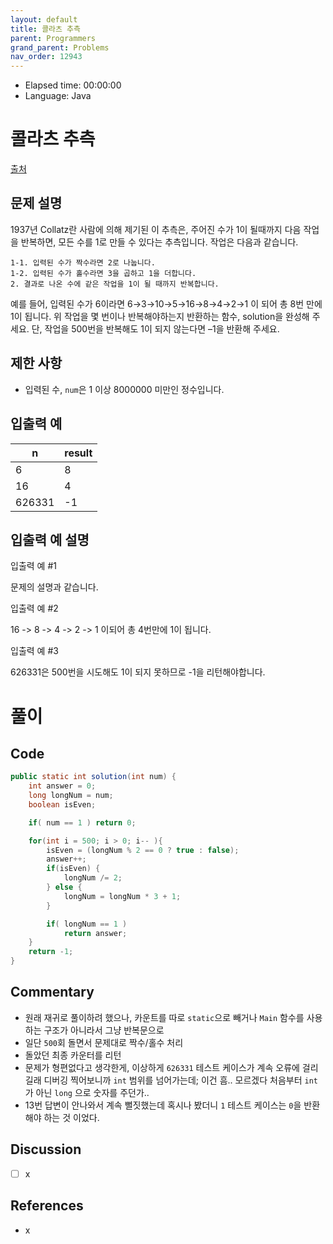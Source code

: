 ```yaml
---
layout: default
title: 콜라츠 추측
parent: Programmers
grand_parent: Problems
nav_order: 12943
---
```


- Elapsed time: 00:00:00
- Language: Java

<!-- 문제 -->
# 콜라츠 추측

[출처](https://programmers.co.kr/learn/courses/30/lessons/12943?language=java)

## 문제 설명

1937년 Collatz란 사람에 의해 제기된 이 추측은, 주어진 수가 1이 될때까지 다음 작업을 반복하면, 모든 수를 1로 만들 수 있다는 추측입니다. 작업은 다음과 같습니다.
```
1-1. 입력된 수가 짝수라면 2로 나눕니다. 
1-2. 입력된 수가 홀수라면 3을 곱하고 1을 더합니다.
2. 결과로 나온 수에 같은 작업을 1이 될 때까지 반복합니다.
```
예를 들어, 입력된 수가 6이라면 6→3→10→5→16→8→4→2→1 이 되어 총 8번 만에 1이 됩니다. 위 작업을 몇 번이나 반복해야하는지 반환하는 함수, solution을 완성해 주세요. 단, 작업을 500번을 반복해도 1이 되지 않는다면 –1을 반환해 주세요.

## 제한 사항

- 입력된 수, `num`은 1 이상 8000000 미만인 정수입니다.

## 입출력 예

| n      | result |
| ------ | ------ |
| 6      | 8      |
| 16     | 4      |
| 626331 | -1     |

## 입출력 예 설명

입출력 예 #1

문제의 설명과 같습니다.

입출력 예 #2

16 -> 8 -> 4 -> 2 -> 1 이되어 총 4번만에 1이 됩니다.

입출력 예 #3

626331은 500번을 시도해도 1이 되지 못하므로 -1을 리턴해야합니다.

<!-- 풀이 -->
# 풀이

## Code

``` java
public static int solution(int num) {
    int answer = 0;
    long longNum = num;
    boolean isEven;

    if( num == 1 ) return 0;

    for(int i = 500; i > 0; i-- ){
        isEven = (longNum % 2 == 0 ? true : false);
        answer++;
        if(isEven) {
            longNum /= 2;
        } else {
            longNum = longNum * 3 + 1;
        }

        if( longNum == 1 )
            return answer;
    }
    return -1;
}
```

## Commentary

- 원래 재귀로 풀이하려 했으나, 카운트를 따로 `static`으로 빼거나 `Main` 함수를 사용하는 구조가 아니라서 그냥 반복문으로
- 일단 `500`회 돌면서 문제대로 짝수/홀수 처리
- 돌았던 최종 카운터를 리턴
- 문제가 형편없다고 생각한게, 이상하게 `626331` 테스트 케이스가 계속 오류에 걸리길래 디버깅 찍어보니까 `int` 범위를 넘어가는데; 이건 흠.. 모르겠다 처음부터 `int`가 아닌 `long` 으로 숫자를 주던가..
- 13번 답변이 안나와서 계속 뻘짓했는데 혹시나 봤더니 `1` 테스트 케이스는 `0`을 반환해야 하는 것 이었다.

## Discussion

- [ ] x

## References
- x